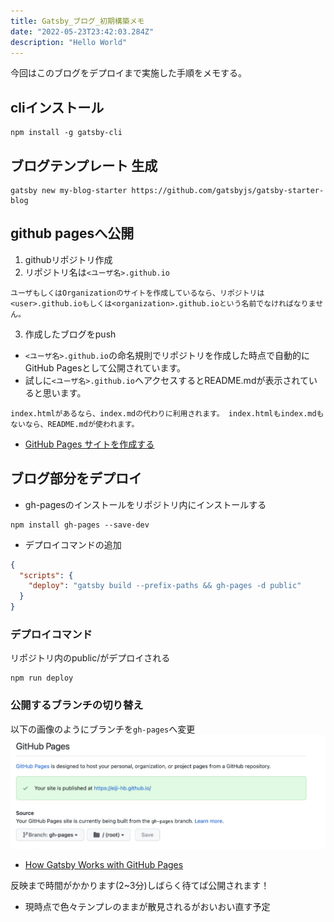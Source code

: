 ```yaml
---
title: Gatsby_ブログ_初期構築メモ
date: "2022-05-23T23:42:03.284Z"
description: "Hello World"
---
```


今回はこのブログをデプロイまで実施した手順をメモする。
## cliインストール
```
npm install -g gatsby-cli
```

## ブログテンプレート 生成
```
gatsby new my-blog-starter https://github.com/gatsbyjs/gatsby-starter-blog
```

## github pagesへ公開
1. githubリポジトリ作成
2. リポジトリ名は`<ユーザ名>.github.io`
```
ユーザもしくはOrganizationのサイトを作成しているなら、リポジトリは<user>.github.ioもしくは<organization>.github.ioという名前でなければなりません。
```
3. 作成したブログをpush
- `<ユーザ名>.github.io`の命名規則でリポジトリを作成した時点で自動的にGitHub Pagesとして公開されています。
- 試しに`<ユーザ名>.github.io`へアクセスするとREADME.mdが表示されていると思います。
```
index.htmlがあるなら、index.mdの代わりに利用されます。 index.htmlもindex.mdもないなら、README.mdが使われます。
```
- [GitHub Pages サイトを作成する](https://docs.github.com/ja/pages/getting-started-with-github-pages/creating-a-github-pages-site)

## ブログ部分をデプロイ
- gh-pagesのインストールをリポジトリ内にインストールする
```
npm install gh-pages --save-dev
```
- デプロイコマンドの追加
```package.json
{
  "scripts": {
    "deploy": "gatsby build --prefix-paths && gh-pages -d public"
  }
}
```
### デプロイコマンド
リポジトリ内のpublic/がデプロイされる
```
npm run deploy
```
### 公開するブランチの切り替え
以下の画像のようにブランチを`gh-pages`へ変更
![github pages](./20220523_1.png)
- [How Gatsby Works with GitHub Pages](https://www.gatsbyjs.com/docs/how-to/previews-deploys-hosting/how-gatsby-works-with-github-pages/)

反映まで時間がかかります(2~3分)しばらく待てば公開されます！
- 現時点で色々テンプレのままが散見されるがおいおい直す予定